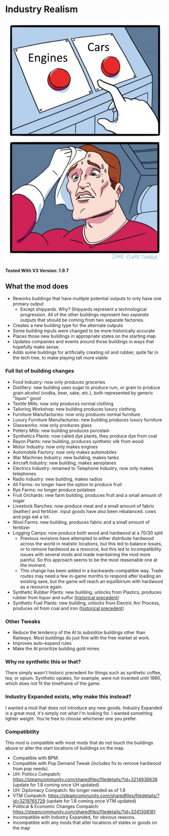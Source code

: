 # Industry Realism

![Preview](thumbnail.png)

**Tested With V3 Version: 1.9.7**

## What the mod does

- Reworks buildings that have multiple potential outputs to only have one primary output
  - Except shipyards. Why? Shipyards represent a technological progression. All of the other buildings represent _two separate outputs_ that should be coming from two separate factories.
- Creates a new building type for the alternate outputs
- Some building inputs were changed to be more historically accurate
- Places those new buildings in appropriate states on the starting map
- Updates companies and events around those buildings in ways that hopefully make sense
- Adds some buildings for artificially creating oil and rubber, quite far in the tech tree, to make playing tall more viable

### Full list of building changes

- Food Industry: now only produces groceries
- Distillery: new building uses sugar to produce rum, or grain to produce grain alcohol (vodka, beer, sake, etc.), both represented by generic "liquor" good
- Textile Mills: now only produces normal clothing
- Tailoring Workshop: new building produces luxury clothing
- Furniture Manufacturies: now only produces normal furniture
- Luxury Furniture Manufacturies: new building produces luxury furniture
- Glassworks: now only produces glass
- Pottery Mills: new building produces porcelain
- Synthetics Plants: now called dye plants, they produce dye from coal
- Rayon Plants: new building, produces synthetic silk from wood
- Motor Industry: now only makes engines
- Automobile Factory: now only makes automobiles
- War Machines Industry: new building, makes tanks
- Aircraft Industry: new building, makes aeroplanes
- Electrics Industry: renamed to Telephone Industry, now only makes telephones
- Radio Industry: new building, makes radios
- All Farms: no longer have the option to produce fruit
- Rye Farms: no longer produce potatoes
- Fruit Orchards: new farm building, produces fruit and a small amount of sugar
- Livestock Ranches: now produce meat and a small amount of fabric (leather) and fertilizer. input goods have also been rebalanced. cows and pigs eat a lot.
- Wool Farms: new building, produces fabric and a small amount of fertilizer
- Logging Camps: now produce both wood and hardwood at a 70/30 split
  - Previous revisions have attempted to either distribute hardwood across the world in realistic locations, but this led to balance issues, or to remove hardwood as a resource, but this led to incompatibility issues with several mods and made maintaining the mod more painful. So this approach seems to be the most reasonable one at the moment.
  - This change has been added in a backwards-compatible way. Trade routes may need a few in-game months to respond after loading an existing save, but the game will reach an equilibirium with hardwood as a resource again.
- Synthetic Rubber Plants: new building, unlocks from Plastics, produces rubber from liquor and sulfur ([historical precedent](https://en.wikipedia.org/wiki/Polybutadiene#History))
- Synthetic Fuel Plants: new building, unlocks from Electric Arc Process, produces oil from coal and iron ([historical precedent](https://en.wikipedia.org/wiki/Fischer%E2%80%93Tropsch_process#History))

### Other Tweaks

- Reduce the tendency of the AI to subsidize buildings other than Railways. Most buildings do just fine with the free market at work.
- Improves auto-expand rules
- Make the AI prioritize building gold mines

### Why no synthetic this or that?

There simply wasn't historic precedent for things such as synthetic coffee, tea, or opium. Synthetic opiates, for example, were not invented until 1960, which does not fit the timeframe of the game.

### Industry Expanded exists, why make this instead?

I wanted a mod that does not introduce any new goods. Industry Expanded is a great mod, it's simply not what I'm looking for. I wanted something lighter weight. You're free to choose whichever one you prefer.

### Compatibility

This mod is compatible with most mods that do not touch the buildings above or alter the start locations of buildings on the map.

- Compatible with BPM.
- Compatible with Pop Demand Tweak (includes fix to remove hardwood from pop needs).
- UH: Politics Compatch: https://steamcommunity.com/sharedfiles/filedetails/?id=3214936638 (update for 1.8 coming once UH updated)
- UH: Diplomacy Compatch: No longer needed as of 1.8
- VTM Compatch: https://steamcommunity.com/sharedfiles/filedetails/?id=3219765729 (update for 1.8 coming once VTM updated)
- Political & Economic Changes Compatch: https://steamcommunity.com/sharedfiles/filedetails/?id=3241308181
- Incompatible with Industry Expanded, for obvious reasons.
- Incompatible with any mods that alter locations of states or goods on the map
